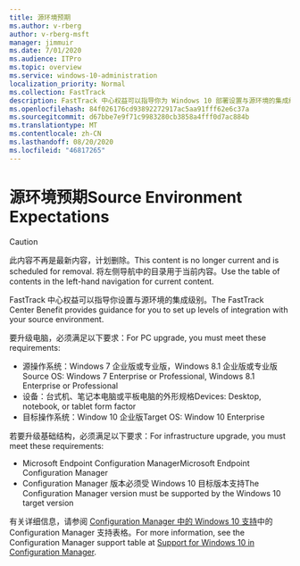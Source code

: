 ```yaml
---
title: 源环境预期
ms.author: v-rberg
author: v-rberg-msft
manager: jimmuir
ms.date: 7/01/2020
ms.audience: ITPro
ms.topic: overview
ms.service: windows-10-administration
localization_priority: Normal
ms.collection: FastTrack
description: FastTrack 中心权益可以指导你为 Windows 10 部署设置与源环境的集成级别。
ms.openlocfilehash: 84f026176cd93892272917ac5aa91fff62e6c37a
ms.sourcegitcommit: d67bbe7e9f71c9983280cb3858a4fff0d7ac884b
ms.translationtype: MT
ms.contentlocale: zh-CN
ms.lasthandoff: 08/20/2020
ms.locfileid: "46817265"
---
```

# <a name="source-environment-expectations"></a><span data-ttu-id="f4e31-103">源环境预期</span><span class="sxs-lookup"><span data-stu-id="f4e31-103">Source Environment Expectations</span></span>

> [!CAUTION]
> <span data-ttu-id="f4e31-104">此内容不再是最新内容，计划删除。</span><span class="sxs-lookup"><span data-stu-id="f4e31-104">This content is no longer current and is scheduled for removal.</span></span> <span data-ttu-id="f4e31-105">将左侧导航中的目录用于当前内容。</span><span class="sxs-lookup"><span data-stu-id="f4e31-105">Use the table of contents in the left-hand navigation for current content.</span></span>

<span data-ttu-id="f4e31-106">FastTrack 中心权益可以指导你设置与源环境的集成级别。</span><span class="sxs-lookup"><span data-stu-id="f4e31-106">The FastTrack Center Benefit provides guidance for you to set up levels of integration with your source environment.</span></span>
  
<span data-ttu-id="f4e31-107">要升级电脑，必须满足以下要求：</span><span class="sxs-lookup"><span data-stu-id="f4e31-107">For PC upgrade, you must meet these requirements:</span></span>

- <span data-ttu-id="f4e31-108">源操作系统：Windows 7 企业版或专业版，Windows 8.1 企业版或专业版</span><span class="sxs-lookup"><span data-stu-id="f4e31-108">Source OS: Windows 7 Enterprise or Professional, Windows 8.1 Enterprise or Professional</span></span>
- <span data-ttu-id="f4e31-109">设备：台式机、笔记本电脑或平板电脑的外形规格</span><span class="sxs-lookup"><span data-stu-id="f4e31-109">Devices: Desktop, notebook, or tablet form factor</span></span>
- <span data-ttu-id="f4e31-110">目标操作系统：Window 10 企业版</span><span class="sxs-lookup"><span data-stu-id="f4e31-110">Target OS: Window 10 Enterprise</span></span>

<span data-ttu-id="f4e31-111">若要升级基础结构，必须满足以下要求：</span><span class="sxs-lookup"><span data-stu-id="f4e31-111">For infrastructure upgrade, you must meet these requirements:</span></span>   

- <span data-ttu-id="f4e31-112">Microsoft Endpoint Configuration Manager</span><span class="sxs-lookup"><span data-stu-id="f4e31-112">Microsoft Endpoint Configuration Manager</span></span>  
- <span data-ttu-id="f4e31-113">Configuration Manager 版本必须受 Windows 10 目标版本支持</span><span class="sxs-lookup"><span data-stu-id="f4e31-113">The Configuration Manager version must be supported by the Windows 10 target version</span></span>

<span data-ttu-id="f4e31-114">有关详细信息，请参阅 [Configuration Manager 中的 Windows 10 支持](https://docs.microsoft.com/sccm/core/plan-design/configs/support-for-windows-10)中的 Configuration Manager 支持表格。</span><span class="sxs-lookup"><span data-stu-id="f4e31-114">For more information, see the Configuration Manager support table at [Support for Windows 10 in Configuration Manager](https://docs.microsoft.com/sccm/core/plan-design/configs/support-for-windows-10).</span></span>
  